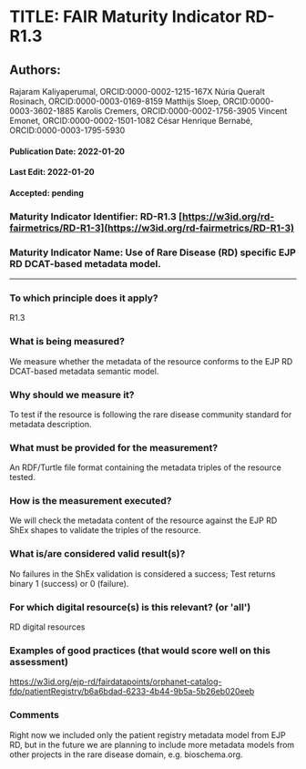 # TITLE:  FAIR Maturity Indicator RD-R1.3

## Authors:
Rajaram Kaliyaperumal, ORCID:0000-0002-1215-167X
Núria Queralt Rosinach, ORCID:0000-0003-0169-8159
Matthijs Sloep, ORCID:0000-0003-3602-1885
Karolis Cremers, ORCID:0000-0002-1756-3905
Vincent Emonet, ORCID:0000-0002-1501-1082
César Henrique Bernabé, ORCID:0000-0003-1795-5930


#### Publication Date: 2022-01-20
#### Last Edit: 2022-01-20
#### Accepted: pending


### Maturity Indicator Identifier: RD-R1.3 [https://w3id.org/rd-fairmetrics/RD-R1-3](https://w3id.org/rd-fairmetrics/RD-R1-3)

### Maturity Indicator Name: Use of Rare Disease (RD) specific EJP RD DCAT-based metadata model.
----

### To which principle does it apply?  
R1.3

### What is being measured?
We measure whether the metadata of the resource conforms to the EJP RD DCAT-based metadata semantic model.

### Why should we measure it?
To test if the resource is following the rare disease community standard for metadata description.

### What must be provided for the measurement?
An RDF/Turtle file format containing the metadata triples of the resource tested.

### How is the measurement executed?
We will check the metadata content of the resource against the EJP RD ShEx shapes to validate the triples of the resource.

### What is/are considered valid result(s)?
No failures in the ShEx validation is considered a success; Test returns binary 1 (success) or 0 (failure).

### For which digital resource(s) is this relevant? (or 'all')
RD digital resources

### Examples of good practices (that would score well on this assessment)
https://w3id.org/ejp-rd/fairdatapoints/orphanet-catalog-fdp/patientRegistry/b6a6bdad-6233-4b44-9b5a-5b26eb020eeb

### Comments
Right now we included only the patient registry metadata model from EJP RD, but in the future we are planning to include more metadata models from other projects in the rare disease domain, e.g. bioschema.org.
